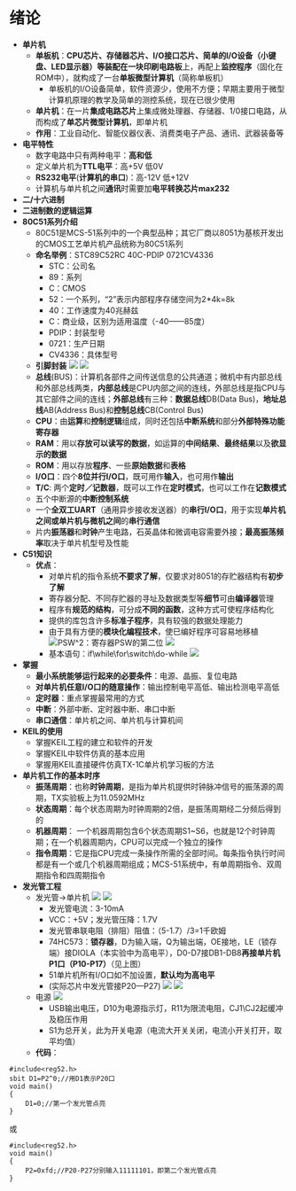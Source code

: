 # 绪论
* **单片机**
  * **单板机**：**CPU芯片、存储器芯片、I/O接口芯片、简单的I/O设备（小键盘、LED显示器）**等装配在一块**印刷电路板**上，再配上**监控程序**（固化在ROM中），就构成了一台**单板微型计算机**（简称单板机）
    * 单板机的I/O设备简单，软件资源少，使用不方便；早期主要用于微型计算机原理的教学及简单的测控系统，现在已很少使用
  * **单片机**：在一片**集成电路芯片**上集成微处理器、存储器、1/0接口电路，从而构成了**单芯片微型计算机**，即单片机
  * **作用**：工业自动化、智能仪器仪表、消费类电子产品、通讯、武器装备等
* **电平特性**
  * 数字电路中只有两种电平：**高和低**
  * 定义单片机为**TTL电平**：高+5V 低0V
  * **RS232电平**(**计算机的串口**)：高-12V 低+12V
  * 计算机与单片机之间**通讯**时需要加**电平转换芯片max232**
* **二/十六进制**
* **二进制数的逻辑运算**
* **80C51系列介绍**
  * 80C51是MCS-51系列中的一个典型品种；其它厂商以8051为基核开发出的CMOS工艺单片机产品统称为80C51系列
  * **命名举例**：STC89C52RC 40C-PDIP 0721CV4336
    * STC：公司名
    * 89：系列
    * C：CMOS
    * 52：一个系列，“2”表示内部程序存储空间为2*4k=8k
    * 40：工作速度为40兆赫兹
    * C：商业级，区别为适用温度（-40——85度）
    * PDIP：封装型号
    * 0721：生产日期
    * CV4336：具体型号
  * **引脚封装**
![](../images/80C51.png)
![](../images/80C51结构.png)
  * **总线**(BUS)：计算机各部件之间传送信息的公共通道；微机中有内部总线和外部总线两类，**内部总线**是CPU内部之间的连线，外部总线是指CPU与其它部件之间的连线；**外部总线**有三种：**数据总线**DB(Data Bus)，**地址总线**AB(Address Bus)和**控制总线**CB(Control Bus)
  * **CPU**：由**运算**和**控制逻辑**组成，同时还包括**中断系统**和部分**外部特殊功能寄存器**
  * **RAM**：用以**存放可以读写的数据**，如运算的**中间结果**、**最终结果**以及**欲显示的数据**
  * **ROM**：用以存放**程序**、一些**原始数据**和**表格**
  * **I/O口**：四个**8位并行I/O口**，既可用作**输入**，也可用作**输出**
  * **T/C**: 两个**定时／记数器**，既可以工作在**定时模式**，也可以工作在**记数模式**
  * 五个中断源的**中断控制系统**
  * 一个**全双工UART**（通用异步接收发送器）的**串行I/O口**，用于实现**单片机之间或单片机与微机之间**的**串行通信**
  * 片内**振荡器**和**时钟**产生电路，石英晶体和微调电容需要外接；**最高振荡频率**取决于单片机型号及性能
* **C51知识**
  * **优点**：
    * 对单片机的指令系统**不要求了解**，仅要求对8051的存贮器结构有**初步了解**
    * 寄存器分配、不同存贮器的寻址及数据类型等**细节**可由**编译器**管理
    * 程序有**规范的结构**，可分成**不同的函数**，这种方式可使程序结构化
    * 提供的库包含许多**标准子程序**，具有较强的数据处理能力
    * 由于具有方便的**模块化编程技术**，使巳编好程序可容易地移植                      
![](../images/C-51.png)PSW^2：寄存器PSW的第二位
![](../images/C51.png)
    * 基本语句：if\while\for\switch\do-while
![](../images/中断.png)
* **掌握**
  * **最小系统能够运行起来的必要条件**：电源、晶振、复位电路
  * **对单片机任意I/O口的随意操作**：输出控制电平高低、输出检测电平高低
  * **定时器**：重点掌握最常用的方式
  * **中断**：外部中断、定时器中断、串口中断
  * **串口通信**：单片机之间、单片机与计算机间
* **KEIL的使用**
  * 掌握KEIL工程的建立和软件的开发
  * 掌握KEIL中软件仿真的基本应用
  * 掌握用KEIL直接硬件仿真TX-1C单片机学习板的方法
* **单片机工作的基本时序**
  * **振荡周期**：也称**时钟周期**，是指为单片机提供时钟脉冲信号的振荡源的周期，TX实验板上为11.0592MHz
  * **状态周期**：每个状态周期为时钟周期的2倍，是振荡周期经二分频后得到的
  * **机器周期**： 一个机器周期包含6个状态周期S1~S6，也就是12个时钟周期；在一个机器周期内，CPU可以完成一个独立的操作
  * **指令周期**：它是指CPU完成一条操作所需的全部时间。每条指令执行时间都是有一个或几个机器周期组成；MCS-51系统中，有单周期指令、双周期指令和四周期指令
* **发光管工程**
  * 发光管→单片机
![](../images/发光管.png)
![](../images/DB.png)
    * 发光管电流：3-10mA
    * VCC：+5V；发光管压降：1.7V
    * 发光管串联电阻（排阻）阻值：（5-1.7）/3=1千欧姆
    * 74HC573：**锁存器**，D为输入端，Q为输出端，OE接地，LE（锁存端）接DIOLA（本实验中为高电平），D0-D7接DB1-DB8**再接单片机P1口（P10-P17）**（见上图）
    * 51单片机所有I/O口如不加设置，**默认均为高电平**
    * (实际芯片中发光管接P20—P27)
![](../images/74HC573.png)
![](../images/OE.jpeg) 
  * 电源
![](../images/电源.png)
    * USB输出电压，D10为电源指示灯，R11为限流电阻，CJ1\CJ2起缓冲及稳压作用
    * S1为总开关，此为开关电源（电流大开关关闭，电流小开关打开，取平均值）
  * **代码**：
```
#include<reg52.h>
sbit D1=P2^0;//用D1表示P20口
void main()
{
	D1=0;//第一个发光管点亮
}
```
或
```
#include<reg52.h>
void main()
{
	P2=0xfd;//P20-P27分别输入11111101，即第二个发光管点亮
}
```